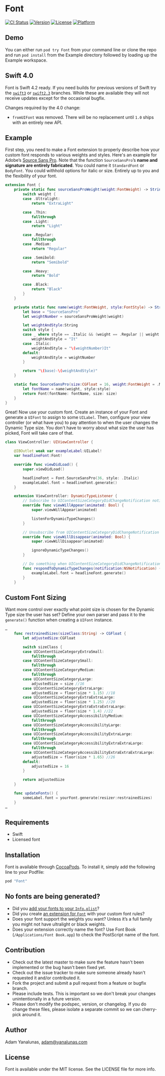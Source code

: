 # Font

[![CI Status](https://img.shields.io/travis/adamyanalunas/Font.svg?style=flat)](https://travis-ci.org/adamyanalunas/Font)
[![Version](https://img.shields.io/cocoapods/v/Font.svg?style=flat)](http://cocoapods.org/pods/Font)
[![License](https://img.shields.io/cocoapods/l/Font.svg?style=flat)](http://cocoapods.org/pods/Font)
[![Platform](https://img.shields.io/cocoapods/p/Font.svg?style=flat)](http://cocoapods.org/pods/Font)

## Demo

You can either run `pod try Font` from your command line or clone the repo and run `pod install` from the Example directory followed by loading up the Example workspace.

## Swift 4.0

Font is Swift 4.2 ready. If you need builds for previous versions of Swift try the [`swift3`](https://github.com/adamyanalunas/font/tree/swift3) or [`swift2.3`](https://github.com/adamyanalunas/font/tree/swift2.3) branches. While these are available they will not receive updates except for the occasional bugfix.

Changes required by the 4.0 change:

* `fromUIFont` was removed. There will be no replacement until `1.0` ships with an entirely new API.

## Example

First step, you need to make a Font extension to properly describe how your custom font responds to various weights and styles. Here's an example for Adobe’s [Source Sans Pro](https://adobe-fonts.github.io/source-sans-pro/). Note that the function `SourceSansPro`’s **name and signature are entirely fabricated**. You could name it `StandardFont` or `BodyFont`. You could withhold options for italic or size. Entirely up to you and the flexibility of your font.

```swift
extension Font {
    private static func sourceSansProWeight(weight:FontWeight) -> String {
        switch weight {
        case .Ultralight:
            return "ExtraLight"

        case .Thin:
            fallthrough
        case .Light:
            return "Light"

        case .Regular:
            fallthrough
        case .Medium:
            return "Regular"

        case .Semibold:
            return "Semibold"

        case .Heavy:
            return "Bold"

        case .Black:
            return "Black"
        }
    }

    private static func name(weight:FontWeight, style:FontStyle) -> String {
        let base = "SourceSansPro"
        let weightNumber = sourceSansProWeight(weight)

        let weightAndStyle:String
        switch style {
        case _ where style == .Italic && (weight == .Regular || weight == .Medium):
            weightAndStyle = "It"
        case .Italic:
            weightAndStyle = "\(weightNumber)It"
        default:
            weightAndStyle = weightNumber
        }

        return "\(base)-\(weightAndStyle)"
    }

    static func SourceSansPro(size:CGFloat = 16, weight:FontWeight = .Medium, style:FontStyle = .None) -> Font {
        let fontName = name(weight, style:style)
        return Font(fontName: fontName, size: size)
    }
}
```

Great! Now use your custom font. Create an instance of your Font and generate a `UIFont` to assign to some `UILabel`. Then, configure your view controller (or what have you) to pay attention to when the user changes the Dynamic Type size. You don't have to worry about what size the user has picked, Font will take care of that.

```swift
class ViewController: UIViewController {

    @IBOutlet weak var exampleLabel:UILabel!
    var headlineFont:Font!

    override func viewDidLoad() {
        super.viewDidLoad()

        headlineFont = Font.SourceSansPro(36, style: .Italic)
        exampleLabel.font = headlineFont.generate()
    }

    extension ViewController: DynamicTypeListener {
        // Subscribe to UIContentSizeCategoryDidChangeNotification notifications
        override func viewWillAppear(animated: Bool) {
            super.viewWillAppear(animated)

            listenForDynamicTypeChanges()
        }

        // Unsubscribe from UIContentSizeCategoryDidChangeNotification notifications
        override func viewWillDisappear(animated: Bool) {
            super.viewWillDisappear(animated)

            ignoreDynamicTypeChanges()
        }

        // Do something when UIContentSizeCategoryDidChangeNotification notifications come in
        func respondToDynamicTypeChanges(notification:NSNotification) {
            exampleLabel.font = headlineFont.generate()
        }
    }
```

## Custom Font Sizing

Want more control over exactly what point size is chosen for the Dynamic Type size the user has set? Define your own parser and pass it to the `generate()` function when creating a `UIFont` instance.

```swift
…
    func restrainedSizes(sizeClass:String) -> CGFloat {
        let adjustedSize:CGFloat

        switch sizeClass {
        case UIContentSizeCategoryExtraSmall:
            fallthrough
        case UIContentSizeCategorySmall:
            fallthrough
        case UIContentSizeCategoryMedium:
            fallthrough
        case UIContentSizeCategoryLarge:
            adjustedSize = size //16
        case UIContentSizeCategoryExtraLarge:
            adjustedSize = floor(size * 1.15) //18
        case UIContentSizeCategoryExtraExtraLarge:
            adjustedSize = floor(size * 1.25) //20
        case UIContentSizeCategoryExtraExtraExtraLarge:
            adjustedSize = floor(size * 1.4) //22
        case UIContentSizeCategoryAccessibilityMedium:
            fallthrough
        case UIContentSizeCategoryAccessibilityLarge:
            fallthrough
        case UIContentSizeCategoryAccessibilityExtraLarge:
            fallthrough
        case UIContentSizeCategoryAccessibilityExtraExtraLarge:
            fallthrough
        case UIContentSizeCategoryAccessibilityExtraExtraExtraLarge:
            adjustedSize = floor(size * 1.65) //26
        default:
            adjustedSize = 16
        }

        return adjustedSize
    }

    func updateFonts() {
        someLabel.font = yourFont.generate(resizer:restrainedSizes)
    }
…
```

## Requirements

* Swift
* Licensed font

## Installation

Font is available through [CocoaPods](http://cocoapods.org). To install
it, simply add the following line to your Podfile:

```ruby
pod "Font"
```

## No fonts are being generated?

* Did you [add your fonts to your `Info.plist`](http://codewithchris.com/common-mistakes-with-adding-custom-fonts-to-your-ios-app/)?
* Did you create [an extension for `Font`](https://github.com/adamyanalunas/Font/blob/master/Example/Font/Typefaces/Source%20Sans%20Pro/SourceSansPro.swift) with your custom font rules?
* Does your font support the weights you want? Unless it’s a full family you might not have ultralight or black weights.
* Does your extension correctly name the font? Use Font Book (`/Applications/Font Book.app`) to check the PostScript name of the font.

## Contribution

* Check out the latest master to make sure the feature hasn't been implemented or the bug hasn't been fixed yet.
* Check out the issue tracker to make sure someone already hasn't requested it and/or contributed it.
* Fork the project and submit a pull request from a feature or bugfix branch.
* Please include tests. This is important so we don't break your changes unintentionally in a future version.
* Please don't modify the podspec, version, or changelog. If you do change these files, please isolate a separate commit so we can cherry-pick around it.

## Author

Adam Yanalunas, adam@yanalunas.com

## License

Font is available under the MIT license. See the LICENSE file for more info.
